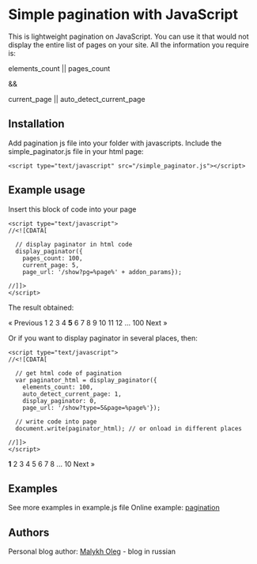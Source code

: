 Simple pagination with JavaScript
==================================================
This is lightweight pagination on JavaScript. 
You can use it that would not display the entire list of pages on your site.
All the information you require is:

elements_count || pages_count

&&

current_page   || auto_detect_current_page


Installation
--------------------------------------

Add pagination js file into your folder with javascripts.
Include the simple_paginator.js file in your html page:

	<script type="text/javascript" src="/simple_paginator.js"></script>

Example usage
--------------------------------------

Insert this block of code into your page

	<script type="text/javascript"> 
	//<![CDATA[
	
	  // display paginator in html code
	  display_paginator({
	    pages_count: 100,
	    current_page: 5,
	    page_url: '/show?pg=%page%' + addon_params});
	
	//]]>
	</script>

The result obtained:

« Previous 1 2 3 4 **5** 6 7 8 9 10 11 12 ... 100 Next »

Or if you want to display paginator in several places, then:

	<script type="text/javascript"> 
	//<![CDATA[
	
	  // get html code of pagination
	  var paginator_html = display_paginator({
	    elements_count: 100,
	    auto_detect_current_page: 1,
	    display_paginator: 0,
	    page_url: '/show?type=5&page=%page%'});
	
	  // write code into page
	  document.write(paginator_html); // or onload in different places
	
	//]]>
	</script> 

**1** 2 3 4 5 6 7 8 ... 10 Next »

Examples
--------------------------------------

See more examples in example.js file
Online example: [pagination](http://malyh.com/examples/pagination)

Authors
--------------------------------------

Personal blog author: [Malykh Oleg](http://malyh.com/) - blog in russian


